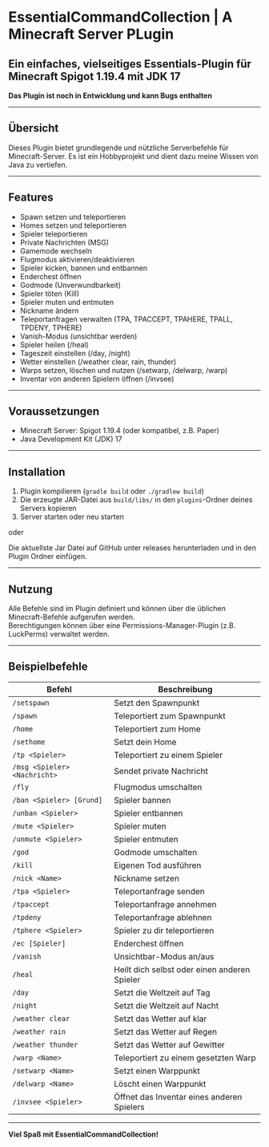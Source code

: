 # EssentialCommandCollection | A Minecraft Server PLugin

**Ein einfaches, vielseitiges Essentials-Plugin für Minecraft Spigot 1.19.4 mit JDK 17**
---
**Das Plugin ist noch in Entwicklung und kann Bugs enthalten**

---

## Übersicht

Dieses Plugin bietet grundlegende und nützliche Serverbefehle für Minecraft-Server.
Es ist ein Hobbyprojekt und dient dazu meine Wissen von Java zu vertiefen.

---

## Features

- Spawn setzen und teleportieren  
- Homes setzen und teleportieren  
- Spieler teleportieren  
- Private Nachrichten (MSG)  
- Gamemode wechseln  
- Flugmodus aktivieren/deaktivieren  
- Spieler kicken, bannen und entbannen  
- Enderchest öffnen  
- Godmode (Unverwundbarkeit)  
- Spieler töten (Kill)  
- Spieler muten und entmuten  
- Nickname ändern  
- Teleportanfragen verwalten (TPA, TPACCEPT, TPAHERE, TPALL, TPDENY, TPHERE)  
- Vanish-Modus (unsichtbar werden)  
- Spieler heilen (/heal)  
- Tageszeit einstellen (/day, /night)  
- Wetter einstellen (/weather clear, rain, thunder)  
- Warps setzen, löschen und nutzen (/setwarp, /delwarp, /warp)  
- Inventar von anderen Spielern öffnen (/invsee)  


---

## Voraussetzungen

- Minecraft Server: Spigot 1.19.4 (oder kompatibel, z.B. Paper)
- Java Development Kit (JDK) 17

---

## Installation

1. Plugin kompilieren (`gradle build` oder `./gradlew build`)
2. Die erzeugte JAR-Datei aus `build/libs/` in den `plugins`-Ordner deines Servers kopieren
3. Server starten oder neu starten

oder

Die aktuellste Jar Datei auf GitHub unter releases herunterladen und in den Plugin Ordner einfügen.

---

## Nutzung

Alle Befehle sind im Plugin definiert und können über die üblichen Minecraft-Befehle aufgerufen werden.  
Berechtigungen können über eine Permissions-Manager-Plugin (z.B. LuckPerms) verwaltet werden.

---

## Beispielbefehle

| Befehl                | Beschreibung                             |
|-----------------------|----------------------------------------|
| `/setspawn`           | Setzt den Spawnpunkt                    |
| `/spawn`              | Teleportiert zum Spawnpunkt             |
| `/home`               | Teleportiert zum Home                   |
| `/sethome`            | Setzt dein Home                        |
| `/tp <Spieler>`       | Teleportiert zu einem Spieler           |
| `/msg <Spieler> <Nachricht>` | Sendet private Nachricht         |
| `/fly`                | Flugmodus umschalten                    |
| `/ban <Spieler> [Grund]` | Spieler bannen                      |
| `/unban <Spieler>`    | Spieler entbannen                      |
| `/mute <Spieler>`     | Spieler muten                          |
| `/unmute <Spieler>`   | Spieler entmuten                      |
| `/god`                | Godmode umschalten                      |
| `/kill`               | Eigenen Tod ausführen                    |
| `/nick <Name>`        | Nickname setzen                        |
| `/tpa <Spieler>`      | Teleportanfrage senden                   |
| `/tpaccept`           | Teleportanfrage annehmen                 |
| `/tpdeny`             | Teleportanfrage ablehnen                 |
| `/tphere <Spieler>`   | Spieler zu dir teleportieren             |
| `/ec [Spieler]`       | Enderchest öffnen                       |
| `/vanish`             | Unsichtbar-Modus an/aus                  |
| `/heal`               | Heilt dich selbst oder einen anderen Spieler |
| `/day`                | Setzt die Weltzeit auf Tag               |
| `/night`              | Setzt die Weltzeit auf Nacht             |
| `/weather clear`      | Setzt das Wetter auf klar                |
| `/weather rain`       | Setzt das Wetter auf Regen                |
| `/weather thunder`    | Setzt das Wetter auf Gewitter             |
| `/warp <Name>`        | Teleportiert zu einem gesetzten Warp     |
| `/setwarp <Name>`     | Setzt einen Warppunkt                     |
| `/delwarp <Name>`     | Löscht einen Warppunkt                    |
| `/invsee <Spieler>`   | Öffnet das Inventar eines anderen Spielers |

---

**Viel Spaß mit EssentialCommandCollection!**
